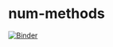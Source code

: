 # num-methods

[![Binder](https://mybinder.org/badge_logo.svg)](https://mybinder.org/v2/gh/a2a-lovelace/binder-config/HEAD?urlpath=https%3A%2F%2Fgithub.com%2Fa2a-lovelace%2Fnum-methods%2F)
